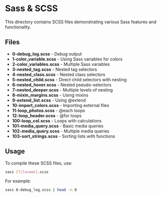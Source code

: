 # Sass & SCSS

This directory contains SCSS files demonstrating various Sass features and functionality.

## Files

- **0-debug_log.scss** - Debug output
- **1-color_variable.scss** - Using Sass variables for colors
- **2-color_variables.scss** - Multiple Sass variables
- **3-nested_tag.scss** - Nested tag selectors
- **4-nested_class.scss** - Nested class selectors
- **5-nested_child.scss** - Direct child selectors with nesting
- **6-nested_hover.scss** - Nested pseudo-selectors
- **7-nested_deeper.scss** - Multiple levels of nesting
- **8-mixin_margins.scss** - Using mixins
- **9-extend_list.scss** - Using @extend
- **10-import_colors.scss** - Importing external files
- **11-loop_photos.scss** - @each loops
- **12-loop_header.scss** - @for loops
- **100-loop_col.scss** - Loops with calculations
- **101-media_query.scss** - Basic media queries
- **102-media_query.scss** - Multiple media queries
- **103-sort_strings.scss** - Sorting lists with functions

## Usage

To compile these SCSS files, use:

```bash
sass [filename].scss
```

For example:
```bash
sass 0-debug_log.scss | head -n 0
```